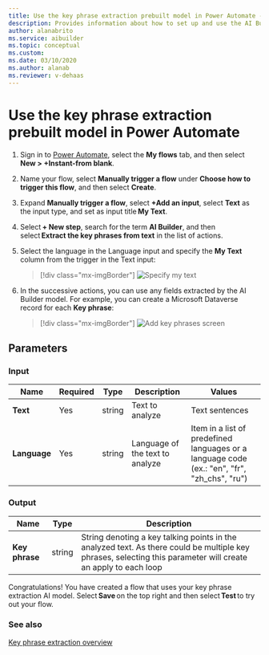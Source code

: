 ```yaml
---
title: Use the key phrase extraction prebuilt model in Power Automate - AI Builder | Microsoft Docs
description: Provides information about how to set up and use the AI Builder key phrase extraction prebuilt model in Power Automate.
author: alanabrito
ms.service: aibuilder
ms.topic: conceptual
ms.custom: 
ms.date: 03/10/2020
ms.author: alanab
ms.reviewer: v-dehaas
---
```


# Use the key phrase extraction prebuilt model in Power Automate

1. Sign in to [Power Automate](https://flow.microsoft.com/), select the **My flows** tab, and then select **New > +Instant-from blank**.
1. Name your flow, select **Manually trigger a flow** under **Choose how to trigger this flow**, and then select **Create**.
1. Expand **Manually trigger a flow**, select **+Add an input**, select **Text** as the input type, and set as input title **My Text**.
1. Select **+ New step**, search for the term **AI Builder**, and then select **Extract the key phrases from text** in the list of actions.
1. Select the language in the Language input and specify the **My Text** column from the trigger in the Text input:

    > [!div class="mx-imgBorder"]
    > ![Specify my text](media/flow-kpe.png "Specify my text")

1. In the successive actions, you can use any fields extracted by the AI Builder model. For example, you can create a Microsoft Dataverse record for each **Key phrase**:

    > [!div class="mx-imgBorder"]
    > ![Add key phrases screen](media/flow-add-phrase-2.png "Add key phrases in Dataverse")

## Parameters

### Input

|Name |Required |Type |Description |Values |
|---------|---------|---------|---------|---------|
|**Text** |Yes |string |Text to analyze |Text sentences |
|**Language** |Yes |string | Language of the text to analyze | Item in a list of predefined languages or a language code (ex.: "en", "fr", "zh_chs", "ru")

### Output

|Name |Type |Description |
|---------|---------|---------|
|**Key phrase** |string |String denoting a key talking points in the analyzed text. As there could be multiple key phrases, selecting this parameter will create an apply to each loop |

Congratulations! You have created a flow that uses your key phrase extraction AI model. Select **Save** on the top right and then select **Test** to try out your flow.

### See also

[Key phrase extraction overview](prebuilt-key-phrase.md)
